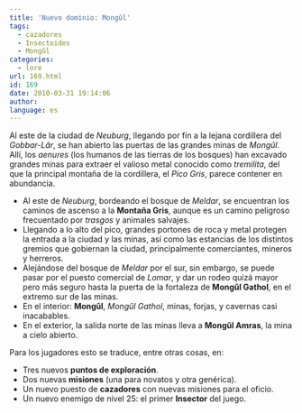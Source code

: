 ```yaml
---
title: 'Nuevo dominio: Mongûl'
tags:
  - cazadores
  - Insectoides
  - Mongûl
categories:
  - lore
url: 169.html
id: 169
date: 2010-03-31 19:14:06
author:
language: es
---
```


Al este de la ciudad de _Neuburg_, llegando por fin a la lejana cordillera del _Gobbar-Lâr_, se han abierto las puertas de las grandes minas de _Mongûl_. Allí, los _aenures_ (los humanos de las tierras de los bosques) han excavado grandes minas para extraer el valioso metal conocido como _tremilita_, del que la principal montaña de la cordillera, el _Pico Gris_, parece contener en abundancia.

*   Al este de _Neuburg_, bordeando el bosque de _Meldar_, se encuentran los caminos de ascenso a la **Montaña Gris**, aunque es un camino peligroso frecuentado por _trasgos_ y animales salvajes.
*   Llegando a lo alto del pico, grandes portones de roca y metal protegen la entrada a la ciudad y las minas, así como las estancias de los distintos gremios que gobiernan la ciudad, principalmente comerciantes, mineros y herreros.
*   Alejándose del bosque de _Meldar_ por el sur, sin embargo, se puede pasar por el puesto comercial de _Lomar_, y dar un rodeo quizá mayor pero más seguro hasta la puerta de la fortaleza de **Mongûl Gathol**, en el extremo sur de las minas.
*   En el interior: **Mongûl**, _Mongûl Gathol_, minas, forjas, y cavernas casi inacabables.
*   En el exterior, la salida norte de las minas lleva a **Mongûl Amras**, la mina a cielo abierto.

Para los jugadores esto se traduce, entre otras cosas, en:

*   Tres nuevos **puntos de exploración**.
*   Dos nuevas **misiones** (una para novatos y otra genérica).
*   Un nuevo puesto de **cazadores** con nuevas misiones para el oficio.
*   Un nuevo enemigo de nivel 25: el primer **Insector** del juego.